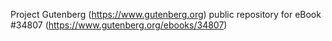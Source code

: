 Project Gutenberg (https://www.gutenberg.org) public repository for eBook #34807 (https://www.gutenberg.org/ebooks/34807)
